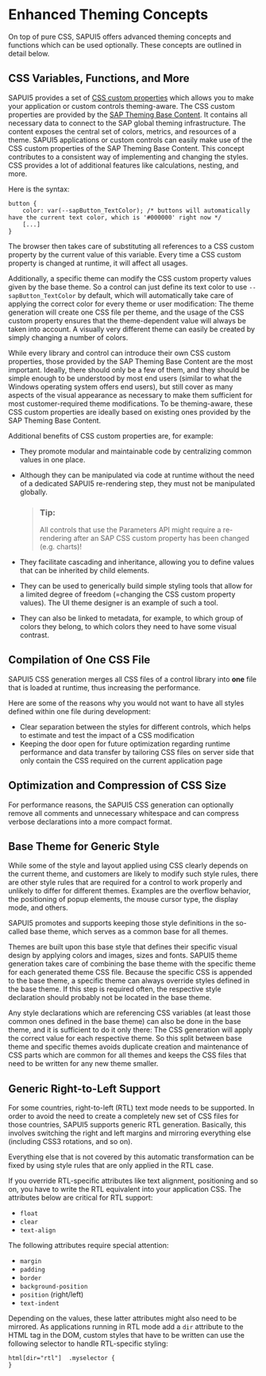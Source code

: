 <!-- loio45df6dff504647c686ab9ba72af827f6 -->

# Enhanced Theming Concepts

On top of pure CSS, SAPUI5 offers advanced theming concepts and functions which can be used optionally. These concepts are outlined in detail below.



<a name="loio45df6dff504647c686ab9ba72af827f6__section_CSS"/>

## CSS Variables, Functions, and More

SAPUI5 provides a set of [CSS custom properties](https://developer.mozilla.org/en-US/docs/Web/CSS/--*) which allows you to make your application or custom controls theming-aware. The CSS custom properties are provided by the [SAP Theming Base Content](https://github.com/SAP/theming-base-content). It contains all necessary data to connect to the SAP global theming infrastructure. The content exposes the central set of colors, metrics, and resources of a theme. SAPUI5 applications or custom controls can easily make use of the CSS custom properties of the SAP Theming Base Content. This concept contributes to a consistent way of implementing and changing the styles. CSS provides a lot of additional features like calculations, nesting, and more.

Here is the syntax:

```
button {
    color: var(--sapButton_TextColor); /* buttons will automatically have the current text color, which is '#000000' right now */
    [...]
}
```

The browser then takes care of substituting all references to a CSS custom property by the current value of this variable. Every time a CSS custom property is changed at runtime, it will affect all usages.

Additionally, a specific theme can modify the CSS custom property values given by the base theme. So a control can just define its text color to use `--sapButton_TextColor` by default, which will automatically take care of applying the correct color for every theme or user modification: The theme generation will create one CSS file per theme, and the usage of the CSS custom property ensures that the theme-dependent value will always be taken into account. A visually very different theme can easily be created by simply changing a number of colors.

While every library and control can introduce their own CSS custom properties, those provided by the SAP Theming Base Content are the most important. Ideally, there should only be a few of them, and they should be simple enough to be understood by most end users \(similar to what the Windows operating system offers end users\), but still cover as many aspects of the visual appearance as necessary to make them sufficient for most customer-required theme modifications. To be theming-aware, these CSS custom properties are ideally based on existing ones provided by the SAP Theming Base Content.

Additional benefits of CSS custom properties are, for example:

-   They promote modular and maintainable code by centralizing common values in one place.
-   Although they can be manipulated via code at runtime without the need of a dedicated SAPUI5 re-rendering step, they must not be manipulated globally.

    > ### Tip:  
    > All controls that use the Parameters API might require a re-rendering after an SAP CSS custom property has been changed \(e.g. charts\)!

-   They facilitate cascading and inheritance, allowing you to define values that can be inherited by child elements.
-   They can be used to generically build simple styling tools that allow for a limited degree of freedom \(=changing the CSS custom property values\). The UI theme designer is an example of such a tool.
-   They can also be linked to metadata, for example, to which group of colors they belong, to which colors they need to have some visual contrast.



## Compilation of One CSS File

SAPUI5 CSS generation merges all CSS files of a control library into **one** file that is loaded at runtime, thus increasing the performance.

Here are some of the reasons why you would not want to have all styles defined within one file during development:

-   Clear separation between the styles for different controls, which helps to estimate and test the impact of a CSS modification
-   Keeping the door open for future optimization regarding runtime performance and data transfer by tailoring CSS files on server side that only contain the CSS required on the current application page



## Optimization and Compression of CSS Size

For performance reasons, the SAPUI5 CSS generation can optionally remove all comments and unnecessary whitespace and can compress verbose declarations into a more compact format.



## Base Theme for Generic Style

While some of the style and layout applied using CSS clearly depends on the current theme, and customers are likely to modify such style rules, there are other style rules that are required for a control to work properly and unlikely to differ for different themes. Examples are the overflow behavior, the positioning of popup elements, the mouse cursor type, the display mode, and others.

SAPUI5 promotes and supports keeping those style definitions in the so-called base theme, which serves as a common base for all themes.

Themes are built upon this base style that defines their specific visual design by applying colors and images, sizes and fonts. SAPUI5 theme generation takes care of combining the base theme with the specific theme for each generated theme CSS file. Because the specific CSS is appended to the base theme, a specific theme can always override styles defined in the base theme. If this step is required often, the respective style declaration should probably not be located in the base theme.

Any style declarations which are referencing CSS variables \(at least those common ones defined in the base theme\) can also be done in the base theme, and it is sufficient to do it only there: The CSS generation will apply the correct value for each respective theme. So this split between base theme and specific themes avoids duplicate creation and maintenance of CSS parts which are common for all themes and keeps the CSS files that need to be written for any new theme smaller.



## Generic Right-to-Left Support

For some countries, right-to-left \(RTL\) text mode needs to be supported. In order to avoid the need to create a completely new set of CSS files for those countries, SAPUI5 supports generic RTL generation. Basically, this involves switching the right and left margins and mirroring everything else \(including CSS3 rotations, and so on\).

Everything else that is not covered by this automatic transformation can be fixed by using style rules that are only applied in the RTL case.

If you override RTL-specific attributes like text alignment, positioning and so on, you have to write the RTL equivalent into your application CSS. The attributes below are critical for RTL support:

-   `float`
-   `clear`
-   `text-align`

The following attributes require special attention:

-   `margin`
-   `padding`
-   `border`
-   `background-position`
-   `position` \(right/left\)
-   `text-indent`

Depending on the values, these latter attributes might also need to be mirrored. As applications running in RTL mode add a `dir` attribute to the HTML tag in the DOM, custom styles that have to be written can use the following selector to handle RTL-specific styling:

```
html[dir="rtl"]  .myselector {
}
```

